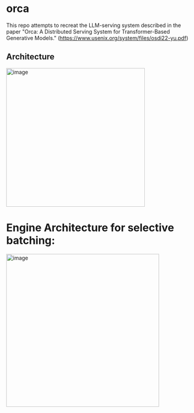 # orca
This repo attempts to recreat the LLM-serving system described in the paper "Orca: A Distributed Serving System for
Transformer-Based Generative Models." (https://www.usenix.org/system/files/osdi22-yu.pdf)



## Architecture

<img width="370" alt="image" src="https://github.com/user-attachments/assets/033df6bd-a3d5-43a8-bd97-6b464e594028">


# Engine Architecture for selective batching:

<img width="408" alt="image" src="https://github.com/user-attachments/assets/f9e4359c-1fe2-4d0d-9c20-45d966473802">

